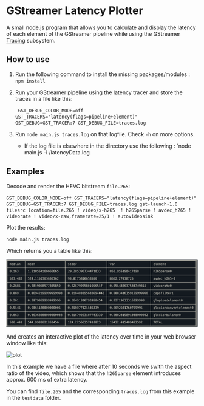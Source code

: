 # GStreamer Latency Plotter

A small node.js program that allows you to calculate and display the latency of each element of the GStreamer pipeline while using the GStreamer [Tracing](https://gstreamer.freedesktop.org/documentation/additional/design/tracing.html?gi-language=c#latency) subsystem.

## How to use

1. Run the following command to install the missing packages/modules :  `npm install`
2. Run your GStreamer pipeline using the latency tracer and store the traces in a file like this:

        GST_DEBUG_COLOR_MODE=off GST_TRACERS="latency(flags=pipeline+element)" GST_DEBUG=GST_TRACER:7 GST_DEBUG_FILE=traces.log

3. Run `node main.js traces.log` on that logfile. Check `-h` on more options.
   - If the log file is elsewhere in the directory use the following : `node main.js -i <insert path to logfile here>/latencyData.log

## Examples

Decode and render the HEVC bitstream `file.265`:

    GST_DEBUG_COLOR_MODE=off GST_TRACERS="latency(flags=pipeline+element)" GST_DEBUG=GST_TRACER:7 GST_DEBUG_FILE=traces.log gst-launch-1.0 filesrc location=file.265 ! video/x-h265  ! h265parse ! avdec_h265 ! videorate ! video/x-raw,framerate=25/1 ! autovideosink

Plot the results:

    node main.js traces.log

Which returns you a table like this:

![table](img/ex1_table.png)

And creates an interactive plot of the latency over time in your web browser window like this:

![plot](img/ex1_plot.png)

In this example we have a file where after 10 seconds we swith the aspect ratio of the video, which shows that the `h265parse` element introduces approx. 600 ms of extra latency.

You can find `file.265` and the corresponding `traces.log` from this example in the `testdata` folder.
